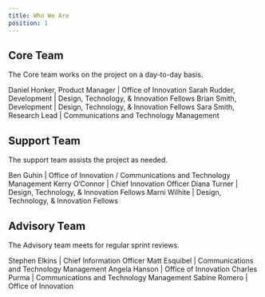 ```yaml
---
title: Who We Are
position: 1
---
```


## Core Team

The Core team works on the project on a day-to-day basis.

Daniel Honker, Product Manager | Office of Innovation
Sarah Rudder, Development | Design, Technology, & Innovation Fellows
Brian Smith, Development | Design, Technology, & Innovation Fellows
Sara Smith, Research Lead | Communications and Technology Management

## Support Team

The support team assists the project as needed.

Ben Guhin | Office of Innovation / Communications and Technology Management
Kerry O’Connor | Chief Innovation Officer
Diana Turner | Design, Technology, & Innovation Fellows
Marni Wilhite | Design, Technology, & Innovation Fellows

## Advisory Team

The Advisory team meets for regular sprint reviews.

Stephen Elkins | Chief Information Officer
Matt Esquibel | Communications and Technology Management
Angela Hanson | Office of Innovation
Charles Purma | Communications and Technology Management
Sabine Romero | Office of Innovation
